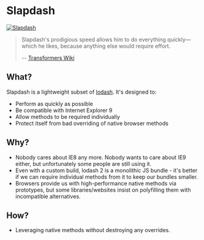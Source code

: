 # Slapdash

[![Slapdash](http://i.imgur.com/bcHchs7.jpg)][slapdash-transformers]

> Slapdash's prodigious speed allows him to do everything quickly—which he likes, because anything else would require effort.
>
> -- [Transformers Wiki][slapdash-transformers]

## What?

Slapdash is a lightweight subset of [lodash][lodash]. It's designed to:

 - Perform as quickly as possible
 - Be compatible with Internet Explorer 9
 - Allow methods to be required individually
 - Protect itself from bad overriding of native browser methods

## Why?

 - Nobody cares about IE8 any more. Nobody wants to care about IE9 either, but unfortunately some people are still using it.
 - Even with a custom build, lodash 2 is a monolithic JS bundle - it's better if we can require individual methods from it to keep our bundles smaller.
 - Browsers provide us with high-performance native methods via prototypes, but some libraries/websites insist on polyfilling them with incompatible alternatives.

## How?

 - Leveraging native methods without destroying any overrides.

[slapdash-transformers]: http://tfwiki.net/wiki/Slap_Dash
[lodash]: http://lodash.com/
